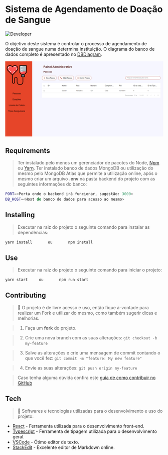 # Sistema de Agendamento de Doação de Sangue
![Developer](https://img.shields.io/badge/GabrielFSSantos-Atividade_Prática_2-blue)

O objetivo deste sistema é controlar o processo de agendamento de doação de sangue numa determina instituição. O diagrama do banco de dados completo é apresentado no [DBDiagram](https://dbdiagram.io/d/CSI606-sistema-doacao-sangue-630d077e0911f91ba5ecf743).

![Diagrama completo do banco de dados](./docs/CSI606-sistema-doacao-sangue.png)

## Requirements
>Ter instalado pelo menos um gerenciador de pacotes do Node, [Npm](https://www.npmjs.com/) ou [Yarn](https://yarnpkg.com/).
>Ter instalado banco de dados MongoDB ou utilização do mesmo pelo MongoDB Atlas que permite a utilização online, após o mesmo criar um arquivo <b>.env</b> na pasta backend do projeto com as seguintes informações do banco:
```sh
PORT=<Porta onde o backend irá funcionar, sugestão: 3000>
DB_HOST=<Host do banco de dados para acesso ao mesmo>
```

## Installing
>Executar na raiz do projeto o seguinte comando para instalar as dependências:
```sh
yarn install	   ou		npm install
```

## Use <a  name="usage"></a>
>Executar na raiz do projeto o seguinte comando para iniciar o projeto:
```sh
yarn start	   ou		npm run start
```


## Contributing

> :information_desk_person: O projeto é de livre acesso e uso, então fique à-vontade para realizar um Fork e utilizar do mesmo, como também sugerir dicas e melhorias.

>

> 1. Faça um **fork** do projeto.

> 2. Crie uma nova branch com as suas alterações: `git checkout -b my-feature`

> 3. Salve as alterações e crie uma mensagem de commit contando o que você fez: `git commit -m "feature: My new feature"`

> 4. Envie as suas alterações: `git push origin my-feature`

> Caso tenha alguma dúvida confira este [guia de como contribuir no GitHub](https://github.com/firstcontributions/first-contributions)

## Tech
> :space_invader: Softwares e tecnologias utilizadas para o desenvolvimento e uso do projeto:
>
* [React] - Ferramenta utilizada para o desenvolvimento front-end.
* [Typescript] - Ferramenta de tipagem utilizada para o desenvolvimento geral.
* [VSCode] - Ótimo editor de texto.
* [StackEdit] - Excelente editor de Markdown online.

[React]: <https://reactjs.org>
[Typescript]: <https://www.typescriptlang.org/>
[VSCode]: <https://code.visualstudio.com/>
[StackEdit]: <https://stackedit.io/>
[SQLite]:<https://www.sqlite.org/docs.html>